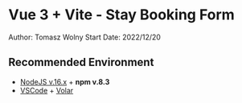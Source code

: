 # Vue 3 + Vite - Stay Booking Form

Author: Tomasz Wolny
Start Date: 2022/12/20

## Recommended Environment

- [NodeJS v.16.x](https://nodejs.org/en/) + **npm v.8.3**
- [VSCode](https://code.visualstudio.com/) + [Volar](https://marketplace.visualstudio.com/items?itemName=johnsoncodehk.volar)




